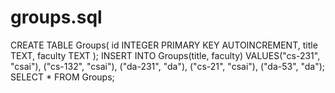 # groups.sql
CREATE TABLE Groups(   id INTEGER PRIMARY KEY AUTOINCREMENT,   title TEXT,   faculty TEXT );  INSERT INTO Groups(title, faculty) VALUES("cs-231", "csai"), ("cs-132", "csai"), ("da-231", "da"), ("cs-21", "csai"), ("da-53", "da");  SELECT * FROM Groups;

